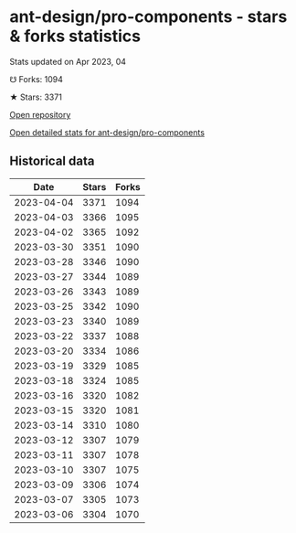 # ant-design/pro-components - stars & forks statistics

Stats updated on Apr 2023, 04

☋ Forks: 1094

★ Stars: 3371

[Open repository](https://github.com/ant-design/pro-components)

[Open detailed stats for ant-design/pro-components](https://reviewgithub.com/rep/ant-design/pro-components)

## Historical data
| Date | Stars | Forks |
|------|-------|-------|
| 2023-04-04 | 3371 | 1094 | 
| 2023-04-03 | 3366 | 1095 | 
| 2023-04-02 | 3365 | 1092 | 
| 2023-03-30 | 3351 | 1090 | 
| 2023-03-28 | 3346 | 1090 | 
| 2023-03-27 | 3344 | 1089 | 
| 2023-03-26 | 3343 | 1089 | 
| 2023-03-25 | 3342 | 1090 | 
| 2023-03-23 | 3340 | 1089 | 
| 2023-03-22 | 3337 | 1088 | 
| 2023-03-20 | 3334 | 1086 | 
| 2023-03-19 | 3329 | 1085 | 
| 2023-03-18 | 3324 | 1085 | 
| 2023-03-16 | 3320 | 1082 | 
| 2023-03-15 | 3320 | 1081 | 
| 2023-03-14 | 3310 | 1080 | 
| 2023-03-12 | 3307 | 1079 | 
| 2023-03-11 | 3307 | 1078 | 
| 2023-03-10 | 3307 | 1075 | 
| 2023-03-09 | 3306 | 1074 | 
| 2023-03-07 | 3305 | 1073 | 
| 2023-03-06 | 3304 | 1070 | 


